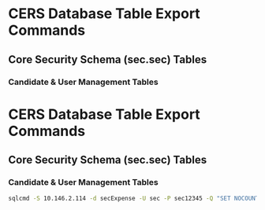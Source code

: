 # CERS Database Table Export Commands

## Core Security Schema (sec.sec) Tables

### Candidate & User Management Tables
# CERS Database Table Export Commands

## Core Security Schema (sec.sec) Tables

### Candidate & User Management Tables
```bash
sqlcmd -S 10.146.2.114 -d secExpense -U sec -P sec12345 -Q "SET NOCOUNT ON; SELECT * FROM sec.CandidatePersonalInfo" -s"," -W -o "C:\Exports\Tables\sec_CandidatePersonalInfo.csv"



```